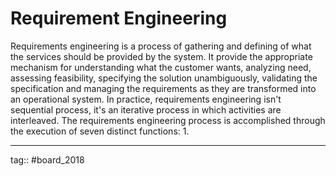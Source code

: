 # Requirement Engineering

Requirements engineering is a process of gathering and defining of what the services should be provided by the system. It provide the appropriate mechanism for understanding what the customer wants, analyzing need, assessing feasibility, specifying the solution unambiguously, validating the specification and managing the requirements as they are transformed into an operational system.
In practice, requirements engineering isn't sequential process, it's an iterative process in which activities are interleaved. The requirements engineering process is accomplished through the execution of seven distinct functions:
1. 


---
tag:: #board_2018 